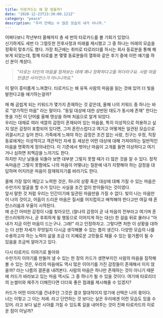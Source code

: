 ```yaml
---
title: 타로카드는 왜 잘 맞을까?
date: "2020-12-23T23:30:00.121Z"
category: "peace"
description: "우리 안에는 수 많은 모습의 내가 사니까."
---
```


어쩌다보니 작년부터 올해까지 총 세 번의 타로카드를 볼 기회가 있었다. <br />
신기하게도 세번 다 그럴듯한 전후사정과 미래를 제시했고 그 중 하나는 미래의 모습을 정확히 맞추기도 했다.
가장 최근에는 취미로 타로리더를 하시는 회사 동료분을 통해 해보게 되었는데, 함께 타로를 본 몇몇 동료분들의 열화와 같은 후기 중에 이런 얘기를 하신 분이 계셨다.<br />

> *"타로는 타인의 마음을 점쳐보는 데에 꽤나 정확하다고들 하더라구요. 사람 마음만큼은 사이언스가 아니니까요."<br />*

이 말이 흥미롭게 느껴졌다. 타로카드는 왜 유독 사람의 마음을 읽는 것에 있어 더 빛을 발한다고들 얘기하는걸까?<br />

 매 해 곱씹게 되는 키워드가 몇가지 존재하는 것 같은데, 올해 나의 키워드 중 하나는 바로 "양가적인 마음" 라는  말이다. "동일 대상에 대한 상반된 태도가 동시에 존재" 한다는 뜻을 가진 이 단어를 올해 명상을 하며 처음으로 알게 되었다. <br />
 우리는 대체로 여러 색깔의 감정이 혼재되어 있는 마음을, 특히 이성적으로 허용하고 싶지 않은 감정이 포함되어 있다면, 그저 혼란스럽다고 여기고 어떻게든 일관된 모습으로 귀결시키고 싶어 한다. 
 가족에게 느껴야 하는 감정은 조건 없는 사랑, 친구는 우정, 직장 동료에게는 이성적이고 객관적인 자세 등 세상은 어떤 대상에 대해 가져야하는 일반적인 마음을 명확하게 정의내린다. 이 기준에서 벗어난 마음이 고개를 들면 이상하다고 여기거나 심하면 죄책감을 느끼기도 한다.<br />
 하지만 지난 날들을 되돌아 보면 대부분 그렇지 못할 때가 더 많은 것을 알 수 있다. 정작 속마음은 그렇지 못함에도 나의 마음이 어떻냐는 질문에 내가 지향해야 하는 감정을 대답하며 어지러운 마음이 잠재워지기를 바라기도 한다.<br />

 올해 가장 많이 깨닫고 노력한 것은, 하나의 상황 혹은 대상에 대해 가질 수 있는 마음은 수만가지 얼굴을 할 수가 있다는 사실을 조건 없이 받아들이는 것이였다. <br />
앞서 말한 것 처럼 우리는 인간이기에 일관된 마음만을 가질 수 없다. 빛이 나는 마음만이 나의 것이고, 어둠이 드리운 마음은 질서를 어지럽히고 배척해야 한다고만 여길 때 혼란스러움과 우울이 시작된다. <br />
 매 순간 어떠한 감정이 나를 찾아오던, (찰나의 감정이 곧 내 마음의 전부라고 여기며 혼란스러워하거나, 곧 후회하게 될 행동으로 이어지게 하는 대신) 한 걸음 뒤로 물러나 "아 내가 지금 이런 마음이 드는구나. 그래!" 라고 인정하자고. 그렇다면 처한 이 상황을 대하는 더 선한 자세가 무엇일지 다시금 생각해볼 수 있는 틈이 생긴다. 다양한 모습의 나를 수용하고자 하는 노력이 삶을 조금 더 지혜로운 고민들로 채울 수 있는 밑거름이 될 수 있음을 조금씩 알아가고 있다.<br />


다시 타로카드 이야기로 돌아와<br />
수만가지 이야기를 만들어 낼 수 있는 한 장의 카드가 생면부지인 사람의 마음을 짐작해볼 수 있는 것은, 우리의 마음에도 역시 많은 이야기를 가진 감정들이 존재해서 이지 않을까? 라는 나름의 결론을 내려본다. 사람의 마음은 하나만 존재하는 것이 아니기 때문에 카드가 바라보고 있는 마음 역시도 그 중 하나가 될 수 있을 것이다. 여기에 타로리더의 눈썰미와 재주가 더해진다면 더더욱 좋은 점괘를 제시해줄 수 있겠지?<br />

카드가 어떤 이야기를 건내주던 그것은 결코 절대적이지 않기에 선택은 나의 몫이다. <br />
너는 이렇고 그 이는 저래. 라고 단언하는 것 보다는 실은 우리에겐 이런 모습도 있을 수 있어. 라고 보다 넓은 시야를 가질 수 있도록 길을 내어주는 것이 진짜 타로카드의 이로운 점이 아닐까?

